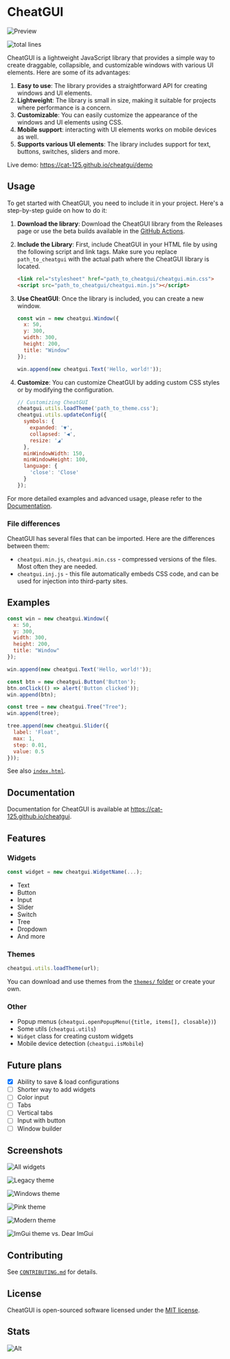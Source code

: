# CheatGUI

![Preview](https://github.com/cat-125/cheatgui/assets/106539381/62378702-14b3-4325-9bc0-b7c640cf2310)

![total lines](https://tokei.rs/b1/github/cat-125/cheatgui)

CheatGUI is a lightweight JavaScript library that provides a simple way to create draggable, collapsible, and customizable windows with various UI elements. Here are some of its advantages:

1. **Easy to use**: The library provides a straightforward API for creating windows and UI elements.
2. **Lightweight**: The library is small in size, making it suitable for projects where performance is a concern.
3. **Customizable**: You can easily customize the appearance of the windows and UI elements using CSS.
4. **Mobile support**: interacting with UI elements works on mobile devices as well.
5. **Supports various UI elements**: The library includes support for text, buttons, switches, sliders and more.

Live demo: <https://cat-125.github.io/cheatgui/demo>

## Usage

To get started with CheatGUI, you need to include it in your project. Here's a step-by-step guide on how to do it:

1. **Download the library**: Download the CheatGUI library from the Releases page or use the beta builds available in the [GitHub Actions](https://github.com/cat-125/cheatgui/actions/workflows/dev_build.yml).

2. **Include the Library**: First, include CheatGUI in your HTML file by using the following  script and link tags. Make sure you replace `path_to_cheatgui` with the actual path where the CheatGUI library is located.

   ```html
   <link rel="stylesheet" href="path_to_cheatgui/cheatgui.min.css">
   <script src="path_to_cheatgui/cheatgui.min.js"></script>
   ```

3. **Use CheatGUI**: Once the library is included, you can create a new window.

   ```javascript
   const win = new cheatgui.Window({
     x: 50,
     y: 300,
     width: 300,
     height: 200,
     title: "Window"
   });

   win.append(new cheatgui.Text('Hello, world!'));
   ```

4. **Customize**: You can customize CheatGUI by adding custom CSS styles or by modifying the configuration.

   ```javascript
   // Customizing CheatGUI
   cheatgui.utils.loadTheme('path_to_theme.css');
   cheatgui.utils.updateConfig({
     symbols: {
       expanded: '▼',
       collapsed: '◀',
       resize: '◢'
     },
     minWindowWidth: 150,
     minWindowHeight: 100,
     language: {
       'close': 'Close'
     }
   });
   ```

For more detailed examples and advanced usage, please refer to the [Documentation](https://cat-125.github.io/cheatgui).

### File differences

CheatGUI has several files that can be imported. Here are the differences between them:

- `cheatgui.min.js`, `cheatgui.min.css` - compressed versions of the files. Most often they are needed.
- `cheatgui.inj.js` - this file automatically embeds CSS code, and can be used for injection into third-party sites.

## Examples

```javascript
const win = new cheatgui.Window({
  x: 50,
  y: 300,
  width: 300,
  height: 200,
  title: "Window"
});

win.append(new cheatgui.Text('Hello, world!'));

const btn = new cheatgui.Button('Button');
btn.onClick(() => alert('Button clicked'));
win.append(btn);

const tree = new cheatgui.Tree("Tree");
win.append(tree);

tree.append(new cheatgui.Slider({
  label: 'Float',
  max: 1,
  step: 0.01,
  value: 0.5
}));
```

See also [`index.html`](index.html#L56).

## Documentation

Documentation for CheatGUI is available at <https://cat-125.github.io/cheatgui>.

## Features

### Widgets

```javascript
const widget = new cheatgui.WidgetName(...);
```

- Text
- Button
- Input
- Slider
- Switch
- Tree
- Dropdown
- And more

### Themes

```javascript
cheatgui.utils.loadTheme(url);
```

You can download and use themes from the [`themes/` folder](themes/) or create your own.

### Other

- Popup menus (`cheatgui.openPopupMenu({title, items[], closable})`)
- Some utils (`cheatgui.utils`)
- `Widget` class for creating custom widgets
- Mobile device detection (`cheatgui.isMobile`)

## Future plans

- [x] Ability to save & load configurations
- [ ] Shorter way to add widgets
- [ ] Color input
- [ ] Tabs
- [ ] Vertical tabs
- [ ] Input with button
- [ ] Window builder

## Screenshots

![All widgets](https://github.com/cat-125/cheatgui/assets/106539381/8bf5144e-79df-49f5-8a30-4202777ccf02)

![Legacy theme](https://github.com/cat-125/cheatgui/assets/106539381/ba98e21f-8cf7-4410-a0b3-2f7c078576b5)

![Windows theme](https://github.com/cat-125/cheatgui/assets/106539381/9d97b6ea-0294-436b-97ec-3c839fcfec60)

![Pink theme](https://github.com/cat-125/cheatgui/assets/106539381/cfe6c101-a6fe-403b-ae1e-13963813a91c)

![Modern theme](https://github.com/cat-125/cheatgui/assets/106539381/60121372-429c-4f73-8720-2ca720190c71)

![ImGui theme vs. Dear ImGui](https://github.com/cat-125/cheatgui/assets/106539381/e9bfad04-fb7d-4c57-aa9e-7f0630f00f04)

## Contributing

See [`CONTRIBUTING.md`](CONTRIBUTING.md) for details.

## License

CheatGUI is open-sourced software licensed under the [MIT license](https://github.com/cat-125/cheatgui/blob/main/LICENSE).

## Stats

![Alt](https://repobeats.axiom.co/api/embed/8680d14e5c563dc7c79526365878c484605670b9.svg)
